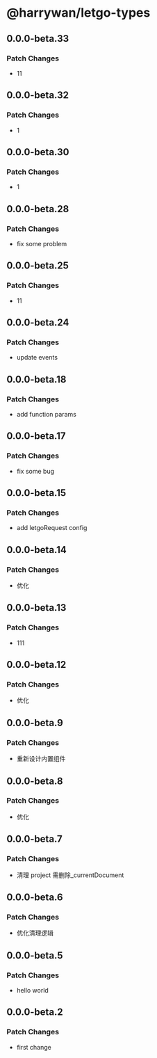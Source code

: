 # @harrywan/letgo-types

## 0.0.0-beta.33

### Patch Changes

- 11

## 0.0.0-beta.32

### Patch Changes

- 1

## 0.0.0-beta.30

### Patch Changes

- 1

## 0.0.0-beta.28

### Patch Changes

- fix some problem

## 0.0.0-beta.25

### Patch Changes

- 11

## 0.0.0-beta.24

### Patch Changes

- update events

## 0.0.0-beta.18

### Patch Changes

- add function params

## 0.0.0-beta.17

### Patch Changes

- fix some bug

## 0.0.0-beta.15

### Patch Changes

- add letgoRequest config

## 0.0.0-beta.14

### Patch Changes

- 优化

## 0.0.0-beta.13

### Patch Changes

- 111

## 0.0.0-beta.12

### Patch Changes

- 优化

## 0.0.0-beta.9

### Patch Changes

- 重新设计内置组件

## 0.0.0-beta.8

### Patch Changes

- 优化

## 0.0.0-beta.7

### Patch Changes

- 清理 project 需删除\_currentDocument

## 0.0.0-beta.6

### Patch Changes

- 优化清理逻辑

## 0.0.0-beta.5

### Patch Changes

- hello world

## 0.0.0-beta.2

### Patch Changes

- first change
